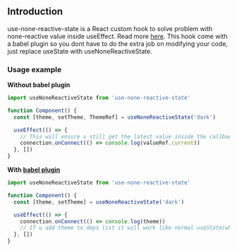 ## Introduction

use-none-reactive-state is a React custom hook to solve problem with none-reactive value inside useEffect. Read more [here](https://react.dev/learn/separating-events-from-effects#extracting-non-reactive-logic-out-of-effects). This hook come with a babel plugin so you dont have to do the extra job on modifying your code, just replace useState with useNoneReactiveState.

### Usage example

<b>Without babel plugin</b>

```jsx
import useNoneReactiveState from 'use-none-reactive-state'

function Component() {
  const [theme, setTheme, ThemeRef] = useNoneReactiveState('dark')

  useEffect(() => {
    // This will ensure u still get the latest value inside the callback
    connection.onConnect(() => console.log(valueRef.current))
  }, [])
}
```

<b>With [babel plugin](https://www.npmjs.com/package/babel-plugin-none-reactive-effect)</b>

```jsx
import useNoneReactiveState from 'use-none-reactive-state'

function Component() {
  const [theme, setTheme] = useNoneReactiveState('dark')

  useEffect(() => {
    connection.onConnect(() => console.log(theme))
    // If u add theme to deps list it will work like normal useState(when theme change, cleanup function is triggered)
  }, [])
}
```